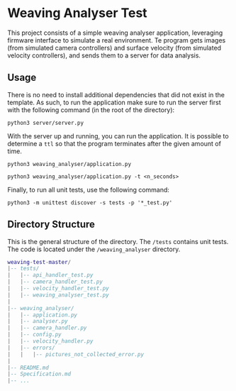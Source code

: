 # Weaving Analyser Test

This project consists of a simple weaving analyser application, leveraging firmware interface to simulate a real environment. Te program gets images (from simulated camera controllers) and surface velocity (from simulated velocity controllers), and sends them to a server for data analysis. 

## Usage

There is no need to install additional dependencies that did not exist in the template. As such, to run the application make sure to run the server first with the following command (in the root of the directory):

```shell
python3 server/server.py
```

With the server up and running, you can run the application. It is possible to determine a `ttl` so that the program terminates after the given amount of time.

```shell
python3 weaving_analyser/application.py
```

```shell
python3 weaving_analyser/application.py -t <n_seconds>
```

Finally, to run all unit tests, use the following command:

```shell
python3 -m unittest discover -s tests -p '*_test.py'
```

## Directory Structure

This is the general structure of the directory. The `/tests` contains unit tests. The code is located under the `/weaving_analyser` directory. 

```lua
weaving-test-master/
|-- tests/
|   |-- api_handler_test.py
|   |-- camera_handler_test.py
|   |-- velocity_handler_test.py
|   |-- weaving_analyser_test.py
|
|-- weaving_analyser/
|   |-- application.py
|   |-- analyser.py
|   |-- camera_handler.py
|   |-- config.py
|   |-- velocity_handler.py
|   |-- errors/
|   |   |-- pictures_not_collected_error.py
|
|-- README.md
|-- Specification.md
|-- ...
```

